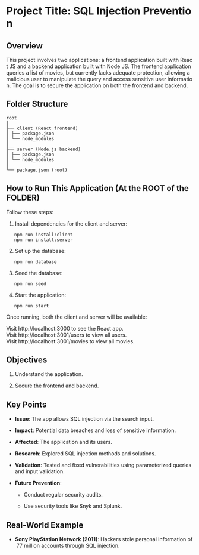 
# Project Title: SQL Injection Prevention
## Overview

This project involves two applications: a frontend application built with React JS and a backend application built with Node JS. The frontend application queries a list of movies, but currently lacks adequate protection, allowing a malicious user to manipulate the query and access sensitive user information. The goal is to secure the application on both the frontend and backend.
## Folder Structure

```
root
│
├── client (React frontend)
│ ├── package.json
│ └── node_modules
│
├── server (Node.js backend)
│ ├── package.json
│ └── node_modules
│
└── package.json (root)
```

## How to Run This Application (At the ROOT of the FOLDER)

Follow these steps:

1. Install dependencies for the client and server:

```
   npm run install:client
   npm run install:server
```

2. Set up the database:

```
   npm run database
```

3. Seed the database:

```
   npm run seed
```

4. Start the application:

```
   npm run start
```

Once running, both the client and server will be available:

Visit http://localhost:3000 to see the React app.\
Visit http://localhost:3001/users to view all users.\
Visit http://localhost:3001/movies to view all movies.


## Objectives

1. Understand the application.
    
2. Secure the frontend and backend.
    

## Key Points

- **Issue**: The app allows SQL injection via the search input.
    
- **Impact**: Potential data breaches and loss of sensitive information.
    
- **Affected**: The application and its users.
    
- **Research**: Explored SQL injection methods and solutions.
    
- **Validation**: Tested and fixed vulnerabilities using parameterized queries and input validation.
    
- **Future Prevention**:
    
        
        
    - Conduct regular security audits.
        
    - Use security tools like Snyk and Splunk.
        

## Real-World Example

- **Sony PlayStation Network (2011)**: Hackers stole personal information of 77 million accounts through SQL injection.
    
